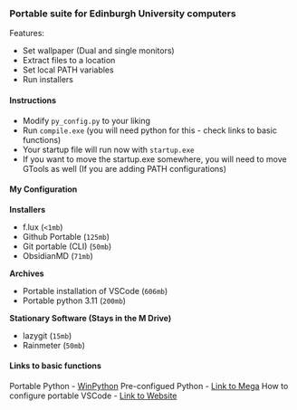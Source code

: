 ### Portable suite for Edinburgh University computers

Features:
- Set wallpaper (Dual and single monitors)
- Extract files to a location
- Set local PATH variables
- Run installers

#### Instructions
- Modify `py_config.py` to your liking
- Run `compile.exe` (you will need python for this - check links to basic functions)
- Your startup file will run now with `startup.exe`
- If you want to move the startup.exe somewhere, you will need to move GTools as well (If you are adding PATH configurations)

#### My Configuration
**Installers**
- f.lux (`<1mb`)
- Github Portable (`125mb`)
- Git portable (CLI) (`50mb`)
- ObsidianMD (`71mb`)

**Archives**
- Portable installation of VSCode (`606mb`)
- Portable python 3.11 (`200mb`)

**Stationary Software (Stays in the M Drive)**
- lazygit (`15mb`)
- Rainmeter (`50mb`)

#### Links to basic functions
Portable Python - [WinPython](https://winpython.github.io/)
Pre-configued Python - [Link to Mega](https://mega.nz/file/WkpRmLCR#TV_mWNQhR6Jzn3hX_FGwCrHDcaiD81RQxHm_HLSksIQ)
How to configure portable VSCode - [Link to Website](https://code.visualstudio.com/docs/editor/portable)